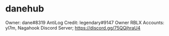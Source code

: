 # danehub

Owner: dane#8319
AntiLog Credit: legendary#9147
Owner RBLX Accounts: yl7m, Nagahook
Discord Server;
https://discord.gg/75QQjhraU4
